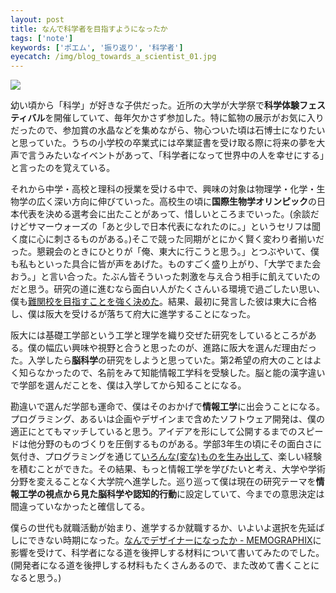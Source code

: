 ```yaml
---
layout: post
title: なんで科学者を目指すようになったか
tags: ['note']
keywords: ['ポエム', '振り返り', '科学者']
eyecatch: /img/blog_towards_a_scientist_01.jpg
---
```


![ ](/img/blog_towards_a_scientist_01.jpg)

幼い頃から「科学」が好きな子供だった。近所の大学が大学祭で**科学体験フェスティバル**を開催していて、毎年欠かさず参加した。特に鉱物の展示がお気に入りだったので、参加賞の水晶などを集めながら、物心ついた頃は石博士になりたいと思っていた。うちの小学校の卒業式には卒業証書を受け取る際に将来の夢を大声で言うみたいなイベントがあって、「科学者になって世界中の人を幸せにする」と言ったのを覚えている。

それから中学・高校と理科の授業を受ける中で、興味の対象は物理学・化学・生物学の広く深い方向に伸びていった。高校生の頃に**国際生物学オリンピック**の日本代表を決める選考会に出たことがあって、惜しいところまでいった。(余談だけどサマーウォーズの「あと少しで日本代表になれたのに。」というセリフは聞く度に心に刺さるものがある。)そこで競った同期がとにかく賢く変わり者揃いだった。懇親会のときにひとりが「俺、東大に行こうと思う。」とつぶやいて、僕も私もといった具合に皆が声をあげた。ものすごく盛り上がり、「大学でまた会おう。」と言い合った。たぶん皆そういった刺激を与え合う相手に飢えていたのだと思う。研究の道に進むなら面白い人がたくさんいる環境で過ごしたい思い、僕も[難関校を目指すことを強く決めた](/jp/posts/imabari/)。結果、最初に発言した彼は東大に合格し、僕は阪大を受けるが落ちて府大に進学することになった。

阪大には基礎工学部という工学と理学を織り交ぜた研究をしているところがある。僕の幅広い興味や視野と合うと思ったのが、進路に阪大を選んだ理由だった。入学したら**脳科学**の研究をしようと思っていた。第2希望の府大のことはよく知らなかったので、名前をみて知能情報工学科を受験した。脳と能の漢字違いで学部を選んだことを、僕は入学してから知ることになる。

勘違いで選んだ学部も運命で、僕はそのおかげで**情報工学**に出会うことになる。プログラミング、あるいは企画やデザインまで含めたソフトウェア開発は、僕の適正にとてもマッチしていると思う。アイデアを形にして公開するまでのスピードは他分野のものづくりを圧倒するものがある。学部3年生の頃にその面白さに気付き、プログラミングを通じて[いろんな(変な)ものを生み出して](/jp/software/)、楽しい経験を積むことができた。その結果、もっと情報工学を学びたいと考え、大学や学術分野を変えることなく大学院へ進学した。巡り巡って僕は現在の研究テーマを**情報工学の視点から見た脳科学や認知的行動**に設定していて、今までの意思決定は間違っていなかったと確信してる。

僕らの世代も就職活動が始まり、進学するか就職するか、いよいよ選択を先延ばしにできない時期になった。[なんでデザイナーになったか - MEMOGRAPHIX](http://memo.sanographix.net/post/69496511652)に影響を受けて、科学者になる道を後押しする材料について書いてみたのでした。(開発者になる道を後押しする材料もたくさんあるので、また改めて書くことになると思う。)